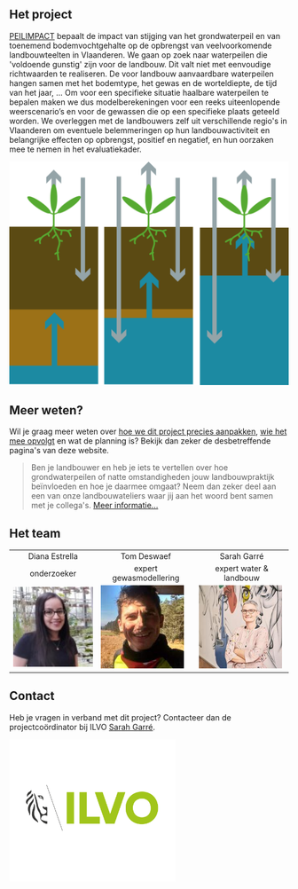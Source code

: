 ## Het project
[PEILIMPACT](https://pureportal.ilvo.be/nl/projects/impact-van-peilverhogingen-en-vernatting-op-nabijgelegen-landbouw)
bepaalt de impact van stijging van het grondwaterpeil en van toenemend bodemvochtgehalte op de opbrengst van veelvoorkomende
landbouwteelten in Vlaanderen. We gaan op zoek naar waterpeilen die 'voldoende gunstig' zijn voor de landbouw.
Dit valt niet met eenvoudige richtwaarden te realiseren. De voor landbouw aanvaardbare waterpeilen hangen samen met het bodemtype,
het gewas en de worteldiepte, de tijd van het jaar, ...
Om voor een specifieke situatie haalbare waterpeilen te bepalen maken we dus modelberekeningen voor een reeks uiteenlopende
weerscenario’s en voor de gewassen die op een specifieke plaats geteeld worden. We overleggen met de landbouwers zelf uit
verschillende regio's in Vlaanderen om eventuele belemmeringen op hun landbouwactiviteit en belangrijke effecten op opbrengst,
positief en negatief, en hun oorzaken mee te nemen in het evaluatiekader.

<img src=".\figs\Logo.png" width="550"/>

## Meer weten?

Wil je graag meer weten over [hoe we dit project precies aanpakken](./aanpak.html), [wie
het mee opvolgt](./stuurgroep.html) en wat de planning is? Bekijk dan zeker de desbetreffende pagina's van deze website.

> Ben je landbouwer en heb je iets te vertellen over hoe grondwaterpeilen of natte omstandigheden jouw landbouwpraktijk 
> beïnvloeden en hoe je daarmee omgaat? Neem dan zeker deel aan een van onze landbouwateliers waar jij aan het woord bent 
> samen met je collega's. [Meer informatie...](./stuurgroep.md)

## Het team
<table>
<tr>
<td align="center">Diana Estrella</td>
<td align="center">Tom Deswaef</td>
<td align="center">Sarah Garré</td>
</tr>
<tr>
<td align="center">onderzoeker</td>
<td align="center">expert gewasmodellering</td>
<td align="center">expert water & landbouw</td>
</tr>
<tr>
<td><img src=".\figs\diana.jpg" width="150"/></td>
<td><img src=".\figs\tom.jpg" width="150"/></td>
<td><img src=".\figs\sarah.jpg" width="150"/></td>
</tr>
</table>

## Contact
Heb je vragen in verband met dit project?
Contacteer dan de projectcoördinator bij ILVO [Sarah Garré](https://pureportal.ilvo.be/nl/persons/sarah-garr%C3%A9).


<img src=".\figs\logoILVO.png" width="300"/>


